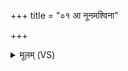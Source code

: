+++
title = "०१ आ नूनमश्विना"

+++
<details><summary>मूलम् (VS)</summary>

आ नू॒नम॑श्विना यु॒वं व॒त्सस्य॑ गन्त॒मव॑से। प्रास्मै॑ यच्छतमवृ॒कं पृथु छ॒र्दिर्यु॑यु॒तं या अरा॑तयः ॥
</details>